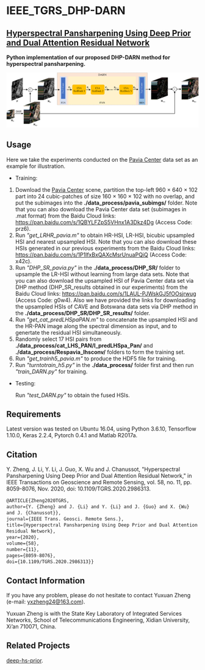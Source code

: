 # IEEE_TGRS_DHP-DARN

## [Hyperspectral Pansharpening Using Deep Prior and Dual Attention Residual Network](https://ieeexplore.ieee.org/document/9076645)

**Python implementation of our proposed DHP-DARN method for hyperspectral pansharpening.**

![Flowchart](https://github.com/yxzheng24/IEEE_TGRS_DHP-DARN/blob/main/Flowchart_TGRS20.png "Overall flowchart of the proposed DHP-DARN method for HS pansharpening.")

## Usage
Here we take the experiments conducted on the [Pavia Center](http://www.ehu.eus/ccwintco/index.php/Hyperspectral_Remote_Sensing_Scenes#Pavia_Centre_scene) data set as an example for illustration.

*   Training:
1.   Download the [Pavia Center](http://www.ehu.eus/ccwintco/index.php/Hyperspectral_Remote_Sensing_Scenes#Pavia_Centre_scene) scene, partition the top-left 960 × 640 × 102 part into 24 cubic-patches of size 160 × 160 × 102 with no overlap, and put the subimages into the __./data_process/pavia_subimgs/__ folder. Note that you can also download the Pavia Center data set (subimages in .mat format) from the Baidu Cloud links: https://pan.baidu.com/s/1QBYLFZpS5VHnx1A3Dkz4Dg (Access Code: prz6).
2.   Run *"get_LRHR_pavia.m"* to obtain HR-HSI, LR-HSI, bicubic upsampled HSI and nearest upsampled HSI. Note that you can also download these HSIs generated in our previous experiments from the Baidu Cloud links: https://pan.baidu.com/s/1P1lfxBxQAXcMsrUnuaPQiQ (Access Code: x42c).
3.   Run *"DHP_SR_pavia.py"* in the __./data_process/DHP_SR/__ folder to upsample the LR-HSI without learning from large data sets. Note that you can also download the upsampled HSI of Pavia Center data set via DHP method (DHP_SR_results obtained in our experiments) from the Baidu Cloud links: https://pan.baidu.com/s/1LAUL-PJWskGJ5fOOsjrwug (Access Code: g0w4). Also we have provided the links for downloading the upsampled HSIs of CAVE and Botswana data sets via DHP method in the __./data_process/DHP_SR/DHP_SR_results/__ folder.
4.   Run *"get_cat_predLHSpaPAN.m"* to concatenate the upsampled HSI and the HR-PAN image along the spectral dimension as input, and to genertate the residual HSI simultaneously.
5.   Randomly select 17 HSI pairs from __./data_process/cat_LHS_PAN/I_predLHSpa_Pan/__ and __./data_process/Respavia_lhsconv/__ folders to form the training set.
6.   Run *"get_trainh5_pavia.m"* to produce the HDF5 file for training.
7.   Run *"turntotrain_h5.py"* in the __./data_process/__ folder first and then run *"train_DARN.py"* for training.

*   Testing: 
    
    Run *"test_DARN.py"* to obtain the fused HSIs.

## Requirements
Latest version was tested on Ubuntu 16.04, using Python 3.6.10, Tensorflow 1.10.0, Keras 2.2.4, Pytorch 0.4.1 and Matlab R2017a.

## Citation
Y. Zheng, J. Li, Y. Li, J. Guo, X. Wu and J. Chanussot, "Hyperspectral Pansharpening Using Deep Prior and Dual Attention Residual Network," in IEEE Transactions on Geoscience and Remote Sensing, vol. 58, no. 11, pp. 8059-8076, Nov. 2020, doi: 10.1109/TGRS.2020.2986313.

    @ARTICLE{Zheng2020TGRS,
    author={Y. {Zheng} and J. {Li} and Y. {Li} and J. {Guo} and X. {Wu} and J. {Chanussot}},
    journal={IEEE Trans. Geosci. Remote Sens.}, 
    title={Hyperspectral Pansharpening Using Deep Prior and Dual Attention Residual Network}, 
    year={2020},
    volume={58},
    number={11},
    pages={8059-8076},
    doi={10.1109/TGRS.2020.2986313}}


## Contact Information
If you have any problem, please do not hesitate to contact Yuxuan Zheng (e-mail: yxzheng24@163.com).

Yuxuan Zheng is with the State Key Laboratory of Integrated Services Networks, School of Telecommunications Engineering, Xidian University, Xi’an 710071, China.

## Related Projects
[deep-hs-prior](https://github.com/acecreamu/deep-hs-prior).
